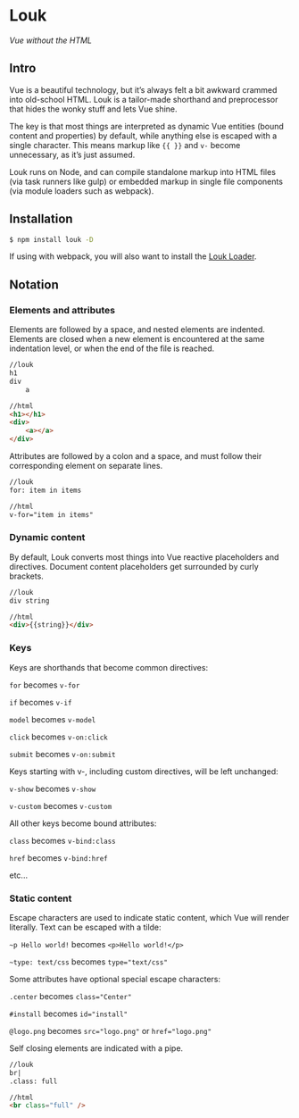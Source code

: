 # Louk
_Vue without the HTML_

## Intro

Vue is a beautiful technology, but it’s always felt a bit awkward crammed into old-school HTML. Louk is a tailor-made shorthand and preprocessor that hides the wonky stuff and lets Vue shine.

The key is that most things are interpreted as dynamic Vue entities (bound content and properties) by default, while anything else is escaped with a single character. This means markup like `{{ }}` and `v-` become unnecessary, as it’s just assumed.

Louk runs on Node, and can compile standalone markup into HTML files (via task runners like gulp) or embedded markup in single file components (via module loaders such as webpack).

## Installation
```sh
$ npm install louk -D
```
If using with webpack, you will also want to install the [Louk Loader](https://github.com/agorischek/louk-loader).

## Notation

### Elements and attributes

Elements are followed by a space, and nested elements are indented. Elements are closed when a new element is encountered at the same indentation level, or when the end of the file is reached.
```html
//louk
h1
div
    a

//html
<h1></h1>
<div>
    <a></a>
</div>
```

Attributes are followed by a colon and a space, and must follow their corresponding element on separate lines.
```html
//louk
for: item in items

//html
v-for="item in items"
```
### Dynamic content

By default, Louk converts most things into Vue reactive placeholders and directives. Document content placeholders get surrounded by curly brackets.
```html
//louk
div string

//html
<div>{{string}}</div>
```

### Keys
Keys are shorthands that become common directives:

`for` becomes `v-for`

`if` becomes `v-if`

`model` becomes `v-model`

`click` becomes `v-on:click`

`submit` becomes `v-on:submit`

Keys starting with v-, including custom directives, will be left unchanged:

`v-show` becomes `v-show`

`v-custom` becomes `v-custom`

All other keys become bound attributes:

`class` becomes `v-bind:class`

`href` becomes `v-bind:href`

etc...

### Static content

Escape characters are used to indicate static content, which Vue will render literally. Text can be escaped with a tilde:

`~p Hello world!` becomes `<p>Hello world!</p>`

`~type: text/css` becomes `type="text/css"`

Some attributes have optional special escape characters:

`.center` becomes `class="Center"`

`#install` becomes `id="install"`

`@logo.png` becomes `src="logo.png"` or `href="logo.png"`

Self closing elements are indicated with a pipe.
```html
//louk
br|
.class: full

//html
<br class="full" />
```
